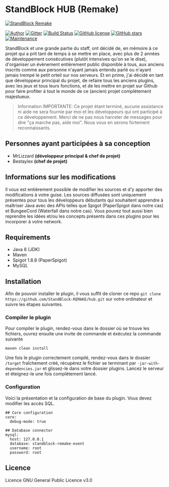 # StandBlock HUB (Remake)

[![StandBlock Remake](https://i.imgur.com/Z1rT0nR.jpg)]()

[![Author](https://img.shields.io/badge/author-MrLizzard-orange.svg)](https://twitter.com/ColinetCyril)
[![Gitter](https://img.shields.io/gitter/room/nwjs/nw.js.svg)](https://gitter.im/standblock-remake-one-year-later/)
[![Build Status](https://travis-ci.org/StandBlock-REMAKE/hub.svg?branch=master)](https://travis-ci.org/StandBlock-REMAKE/hub)
[![GitHub license](https://img.shields.io/badge/license-AGPL-blue.svg)](https://raw.githubusercontent.com/StandBlock-REMAKE/hub/master/LICENSE)
[![GitHub stars](https://img.shields.io/github/stars/StandBlock-REMAKE/hub.svg)](https://github.com/StandBlock-REMAKE/hub/stargazers)
[![Maintenance](https://img.shields.io/badge/maintained-no-red.svg)]()

StandBlock et une grande partie du staff, ont décidé de, en mémoire à ce projet qui a prit tant de temps à se mettre en place, avec plus de 2 années de développement consécutives (plutôt intensives qu'on se le dise), d'organiser un évènement entièrement public disponible à tous, aux anciens inscrits comme aux personne n'ayant jamais entendu parlé ou n'ayant jamais trempé le petit orteil sur nos serveurs. Et en prime, j'ai décidé en tant que développeur principal du projet, de refaire tous les anciens plugins, avec les jeux et tous leurs fonctions, et de les mettre en projet sur Github pour faire profiter à tout le monde de ce (ancien) projet complètement majestueux.

> Information IMPORTANTE: Ce projet étant terminé, aucune assistance ni aide ne sera fournie par moi et les développeurs qui ont participé à ce développement. Merci de ne pas nous harceler de messages pour dire "ça marche pas, aide moi". Nous vous en serons fortement reconnaissants.

## Personnes ayant participées à sa conception

- MrLizzard **(développeur principal & chef de projet)**
- Bestaylex **(chef de projet)**

## Informations sur les modifications

Il vous est entièrement possible de modifier les sources et d'y apporter des modifications à votre guise. Les sources diffusées sont uniquement présentes pour tous les développeurs débutants qui souhaitent apprendre à maîtriser Java avec des APIs telles que Spigot (PaperSpigot dans notre cas) et BungeeCord (Waterfall dans notre cas). Vous pouvez tout aussi bien reprendre les idées et/ou les concepts présents dans ces plugins pour les incorporer à votre network.

## Requirements

- Java 8 (JDK)
- Maven
- Spigot 1.8.8 (PaperSpigot)
- MySQL

## Installation

Afin de pouvoir installer le plugin, il vous suffit de cloner ce repo `git clone https://github.com/StandBlock-REMAKE/hub.git` sur votre ordinateur et suivre les étapes suivantes.

### Compiler le plugin

Pour compiler le plugin, rendez-vous dans le dossier où se trouve les fichiers, ouvrez ensuite une invite de commande et éxécutez la commande suivante
```
maven clean install
```
Une fois le plugin correctement compilé, rendez-vous dans le dossier `/target` fraîchement créé, récupérez le fichier se terminant par `-jar-with-dependencies.jar` et glissez-le dans votre dossier plugins. Lancez le serveur et éteignez-le une fois complètement lancé.

### Configuration

Voici la présentation et la configuration de base du plugin. Vous devez modifier les accès SQL.
```
## Core configuration
core:
  debug-mode: true

## Database connector
mysql:
  host: 127.0.0.1
  database: standblock-remake-event
  username: root
  password: root
```

## Licence

Licence GNU General Public Licence v3.0
